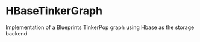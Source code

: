# HBaseTinkerGraph
Implementation of a Blueprints TinkerPop graph using Hbase as the storage backend
